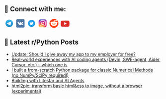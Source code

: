 ## 🔎 Connect with me:
[<img src="https://github.com/bullbesh/bullbesh/blob/main/images/Telegram.png" width="32" height="32" />](https://t.me/bullbesh)
[<img src="https://github.com/bullbesh/bullbesh/blob/main/images/VK.png" width="32" height="32" />](https://vk.com/bullbesh)
[<img src="https://github.com/bullbesh/bullbesh/blob/main/images/Twitter.png" width="32" height="32" />](https://twitter.com/bullbesh1)
[<img src="https://github.com/bullbesh/bullbesh/blob/main/images/Instagram.png" width="32" height="32" />](https://www.instagram.com/bullbesh)
[<img src="https://github.com/bullbesh/bullbesh/blob/main/images/Reddit.png" width="32" height="32" />](https://www.reddit.com/user/bullbesh)
[<img src="https://github.com/bullbesh/bullbesh/blob/main/images/YouTube.png" width="32" height="32" />](https://www.youtube.com/channel/UCtfjRs6uzgq5mfm8S06WTcg)

## 📕 Latest r/Python Posts
<!-- BLOG-POST-LIST:START -->
- [Update: Should I give away my app to my employer for free?](https://www.reddit.com/r/Python/comments/1nf57hb/update_should_i_give_away_my_app_to_my_employer/)
- [Real-world experiences with AI coding agents &lpar;Devin, SWE-agent, Aider, Cursor, etc.&rpar; – which one is](https://www.reddit.com/r/Python/comments/1nf1lmm/realworld_experiences_with_ai_coding_agents_devin/)
- [I built a from-scratch Python package for classic Numerical Methods &lpar;no NumPy/SciPy required!&rpar;](https://www.reddit.com/r/Python/comments/1nexoe8/i_built_a_fromscratch_python_package_for_classic/)
- [Building with Litestar and AI Agents](https://www.reddit.com/r/Python/comments/1new8g8/building_with_litestar_and_ai_agents/)
- [html2pic: transform basic html&amp;css to image, without a browser &lpar;experimental&rpar;](https://www.reddit.com/r/Python/comments/1neuyit/html2pic_transform_basic_htmlcss_to_image_without/)
<!-- BLOG-POST-LIST:END -->
